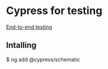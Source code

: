 # Cypress for testing

[End-to-end testing](https://testing-angular.com/end-to-end-testing/)

## Intalling

  $ ng add @cypress/schematic
